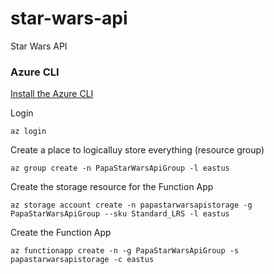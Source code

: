 # star-wars-api
Star Wars API




### Azure CLI

[Install the Azure CLI](https://docs.microsoft.com/en-us/cli/azure/install-azure-cli)

Login
```
az login
```

Create a place to logicalluy store everything (resource group)
```
az group create -n PapaStarWarsApiGroup -l eastus
```

Create the storage resource for the Function App
```
az storage account create -n papastarwarsapistorage -g PapaStarWarsApiGroup --sku Standard_LRS -l eastus
```

Create the Function App
```
az functionapp create -n -g PapaStarWarsApiGroup -s papastarwarsapistorage -c eastus
```
